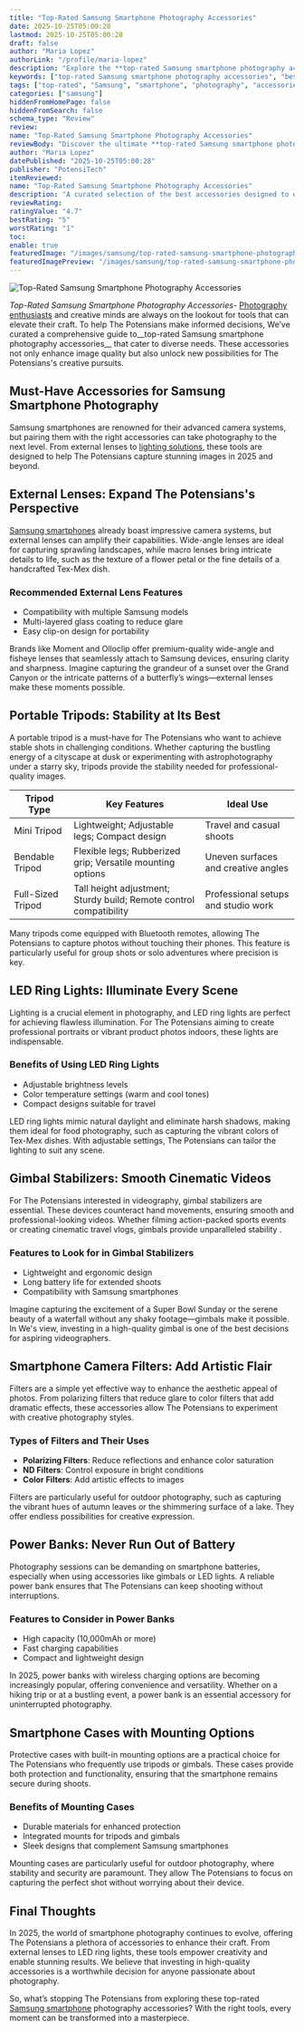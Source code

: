 ```yaml
---
title: "Top-Rated Samsung Smartphone Photography Accessories"
date: 2025-10-25T05:00:28
lastmod: 2025-10-25T05:00:28
draft: false
author: "Maria Lopez"
authorLink: "/profile/maria-lopez"
description: "Explore the **top-rated Samsung smartphone photography accessories** for enhancing your photography skills. Discover innovative tools for stunning shots and professional-quality results."
keywords: ["top-rated Samsung smartphone photography accessories", "best Samsung smartphone photography accessories", "Samsung photography accessories review"]
tags: ["top-rated", "Samsung", "smartphone", "photography", "accessories"]
categories: ["samsung"]
hiddenFromHomePage: false
hiddenFromSearch: false
schema_type: "Review"
review:
name: "Top-Rated Samsung Smartphone Photography Accessories"
reviewBody: "Discover the ultimate **top-rated Samsung smartphone photography accessories** that elevate your photography experience. From external lenses to stabilizers, find the tools you need for professional-grade results."
author: "Maria Lopez"
datePublished: "2025-10-25T05:00:28"
publisher: "PotensiTech"
itemReviewed:
name: "Top-Rated Samsung Smartphone Photography Accessories"
description: "A curated selection of the best accessories designed to enhance Samsung smartphone photography, including lenses, tripods, lighting tools, and stabilizers."
reviewRating:
ratingValue: "4.7"
bestRating: "5"
worstRating: "1"
toc:
enable: true
featuredImage: "/images/samsung/top-rated-samsung-smartphone-photography-accessories.jpg"
featuredImagePreview: "/images/samsung/top-rated-samsung-smartphone-photography-accessories.jpg"
---
```


![Top-Rated Samsung Smartphone Photography Accessories](/images/samsung/top-rated-samsung-smartphone-photography-accessories.jpg)


*Top-Rated Samsung Smartphone Photography Accessories*- [Photography enthusiasts](/samsung/samsung-smartphone-for-photography-enthusiasts) and creative minds are always on the lookout for tools that can elevate their craft. To help The Potensians make informed decisions, We’ve curated a comprehensive guide to__top-rated Samsung smartphone photography accessories__ that cater to diverse needs. These accessories not only enhance image quality but also unlock new possibilities for The Potensians's creative pursuits.

## Must-Have Accessories for Samsung Smartphone Photography

Samsung smartphones are renowned for their advanced camera systems, but pairing them with the right accessories can take photography to the next level. From external lenses to [lighting solutions](/samsung/samsung-affordable-smartphone-lighting-solutions), these tools are designed to help The Potensians capture stunning images in 2025 and beyond.

## External Lenses: Expand The Potensians's Perspective

[Samsung smartphones](/samsung/best-samsung-smartphones-for-authentic-photography) already boast impressive camera systems, but external lenses can amplify their capabilities. Wide-angle lenses are ideal for capturing sprawling landscapes, while macro lenses bring intricate details to life, such as the texture of a flower petal or the fine details of a handcrafted Tex-Mex dish.

### Recommended External Lens Features

- Compatibility with multiple Samsung models
- Multi-layered glass coating to reduce glare
- Easy clip-on design for portability

Brands like Moment and Olloclip offer premium-quality wide-angle and fisheye lenses that seamlessly attach to Samsung devices, ensuring clarity and sharpness.  Imagine capturing the grandeur of a sunset over the Grand Canyon or the intricate patterns of a butterfly’s wings—external lenses make these moments possible.

## Portable Tripods: Stability at Its Best

A portable tripod is a must-have for The Potensians who want to achieve stable shots in challenging conditions. Whether capturing the bustling energy of a cityscape at dusk or experimenting with astrophotography under a starry sky, tripods provide the stability needed for professional-quality images.

<div class="table-responsive">
<table class="html-table">
<thead>
<tr>
<th>Tripod Type</th>
<th>Key Features</th>
<th>Ideal Use</th>
</tr>
</thead>
<tbody>
<tr>
<td>Mini Tripod</td>
<td>Lightweight; Adjustable legs; Compact design</td>
<td>Travel and casual shoots</td>
</tr>
<tr>
<td>Bendable Tripod</td>
<td>Flexible legs; Rubberized grip; Versatile mounting options</td>
<td>Uneven surfaces and creative angles</td>
</tr>
<tr>
<td>Full-Sized Tripod</td>
<td>Tall height adjustment; Sturdy build; Remote control compatibility</td>
<td>Professional setups and studio work</td>
</tr>
</tbody>
</table>
</div>

Many tripods come equipped with Bluetooth remotes, allowing The Potensians to capture photos without touching their phones. This feature is particularly useful for group shots or solo adventures where precision is key.

## LED Ring Lights: Illuminate Every Scene

Lighting is a crucial element in photography, and LED ring lights are perfect for achieving flawless illumination. For The Potensians aiming to create professional portraits or vibrant product photos indoors, these lights are indispensable.

### Benefits of Using LED Ring Lights

- Adjustable brightness levels
- Color temperature settings (warm and cool tones)
- Compact designs suitable for travel

LED ring lights mimic natural daylight and eliminate harsh shadows, making them ideal for food photography, such as capturing the vibrant colors of Tex-Mex dishes. With adjustable settings, The Potensians can tailor the lighting to suit any scene.

## Gimbal Stabilizers: Smooth Cinematic Videos

For The Potensians interested in videography, gimbal stabilizers are essential. These devices counteract hand movements, ensuring smooth and professional-looking videos.  Whether filming action-packed sports events or creating cinematic travel vlogs, gimbals provide unparalleled stability .

### Features to Look for in Gimbal Stabilizers

- Lightweight and ergonomic design
- Long battery life for extended shoots
- Compatibility with Samsung smartphones

Imagine capturing the excitement of a Super Bowl Sunday or the serene beauty of a waterfall without any shaky footage—gimbals make it possible. In We's view, investing in a high-quality gimbal is one of the best decisions for aspiring videographers.

## Smartphone Camera Filters: Add Artistic Flair

Filters are a simple yet effective way to enhance the aesthetic appeal of photos. From polarizing filters that reduce glare to color filters that add dramatic effects, these accessories allow The Potensians to experiment with creative photography styles.

### Types of Filters and Their Uses

- __Polarizing Filters__: Reduce reflections and enhance color saturation
- **ND Filters**: Control exposure in bright conditions
- **Color Filters**: Add artistic effects to images

Filters are particularly useful for outdoor photography, such as capturing the vibrant hues of autumn leaves or the shimmering surface of a lake. They offer endless possibilities for creative expression.

## Power Banks: Never Run Out of Battery

Photography sessions can be demanding on smartphone batteries, especially when using accessories like gimbals or LED lights. A reliable power bank ensures that The Potensians can keep shooting without interruptions.

### Features to Consider in Power Banks

- High capacity (10,000mAh or more)
- Fast charging capabilities
- Compact and lightweight design

In 2025, power banks with wireless charging options are becoming increasingly popular, offering convenience and versatility. Whether on a hiking trip or at a bustling event, a power bank is an essential accessory for uninterrupted photography.

## Smartphone Cases with Mounting Options

Protective cases with built-in mounting options are a practical choice for The Potensians who frequently use tripods or gimbals. These cases provide both protection and functionality, ensuring that the smartphone remains secure during shoots.

### Benefits of Mounting Cases

- Durable materials for enhanced protection
- Integrated mounts for tripods and gimbals
- Sleek designs that complement Samsung smartphones

Mounting cases are particularly useful for outdoor photography, where stability and security are paramount. They allow The Potensians to focus on capturing the perfect shot without worrying about their device.

## Final Thoughts

In 2025, the world of smartphone photography continues to evolve, offering The Potensians a plethora of accessories to enhance their craft. From external lenses to LED ring lights, these tools empower creativity and enable stunning results. We believe that investing in high-quality accessories is a worthwhile decision for anyone passionate about photography.

So, what’s stopping The Potensians from exploring these top-rated [Samsung smartphone](/samsung/authentic-samsung-smartphone-photography-gear) photography accessories? With the right tools, every moment can be transformed into a masterpiece.
